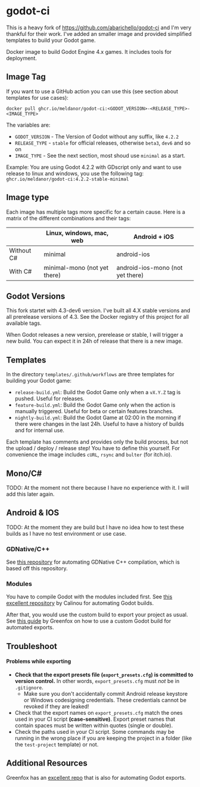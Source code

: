 # godot-ci

This is a heavy fork of https://github.com/abarichello/godot-ci and I'm very thankful for their work. I've added an smaller image and provided simplified templates to build your Godot game.

Docker image to build Godot Engine 4.x games. It includes tools for deployment.

## Image Tag

If you want to use a GitHub action you can use this (see section about templates for use cases):

    docker pull ghcr.io/meldanor/godot-ci:<GODOT_VERSION>-<RELEASE_TYPE>-<IMAGE_TYPE>

The variables are:

- `GODOT_VERSION` - The Version of Godot without any suffix, like `4.2.2`
- `RELEASE_TYPE` - `stable` for official releases, otherwise `beta3`, `dev6` and so on
- `IMAGE_TYPE` - See the next section, most shoud use `minimal` as a start.

Example: You are using Godot 4.2.2 with GDscript only and want to use release to linux and windows, you use the following tag: `ghcr.io/meldanor/godot-ci:4.2.2-stable-minimal`

## Image type

Each image has multiple tags more specific for a certain cause. Here is a matrix of the different combinations and their tags:

|            | Linux, windows, mac, web      | Android + iOS    |
| ---------- | ----------------------------- | ---------------- |
| Without C# | minimal                       | android-ios      |
| With C#    | minimal-mono (not yet there)  | android-ios-mono (not yet there) |

## Godot Versions

This fork startet with 4.3-dev6 version. I've built all 4.X stable versions and all prerelease versions of 4.3. See the Docker registry of this project for all available tags.

When Godot releases a new version, prerelease or stable, I will trigger a new build. You can expect it in 24h of release that there is a new image.

## Templates

In the directory `templates/.github/workflows` are three templates for building your Godot game:

- `release-build.yml`: Build the Godot Game only when a `vX.Y.Z` tag is pushed. Useful for releases.
- `feature-build.yml`: Build the Godot Game only when the action is manually triggered. Useful for beta or certain features branches.
- `nightly-build.yml`: Build the Godot Game at 02:00 in the morning if there were changes in the last 24h. Useful to have a history of builds and for internal use.

Each template has comments and provides only the build process, but not the upload / deploy / release step! You have to define this yourself. For convenience the image includes `cURL`, `rsync` and `bulter` (for itch.io).

## Mono/C#

TODO: At the moment not there because I have no experience with it. I will add this later again.

## Android & IOS

TODO: At the moment they are build but I have no idea how to test these builds as I have no test environment or use case.

### GDNative/C++

See [this repository](https://github.com/2shady4u/godot-cpp-ci) for automating GDNative C++ compilation, which is based off this repository.

### Modules

You have to compile Godot with the modules included first. See [this excellent repository](https://gitlab.com/Calinou/godot-builds-ci) by Calinou for automating Godot builds.

After that, you would use the custom build to export your project as usual. See [this guide](https://gitlab.com/greenfox/godot-build-automation/-/blob/master/advanced_topics.md#using-a-custom-build-of-godot) by Greenfox on how to use a custom Godot build for automated exports.

## Troubleshoot

#### Problems while exporting

- **Check that the export presets file (`export_presets.cfg`) is committed to version control.** In other words, `export_presets.cfg` must _not_ be in `.gitignore`.
  - Make sure you don't accidentally commit Android release keystore or Windows codesigning credentials. These credentials cannot be revoked if they are leaked!
- Check that the export names on `export_presets.cfg` match the ones used in your CI script **(case-sensitive)**. Export preset names that contain spaces must be written within quotes (single or double).
- Check the paths used in your CI script. Some commands may be running in the wrong place if you are keeping the project in a folder (like the `test-project` template) or not.

## Additional Resources

Greenfox has an [excellent repo](https://gitlab.com/greenfox/godot-build-automation) that is also for automating Godot exports.
